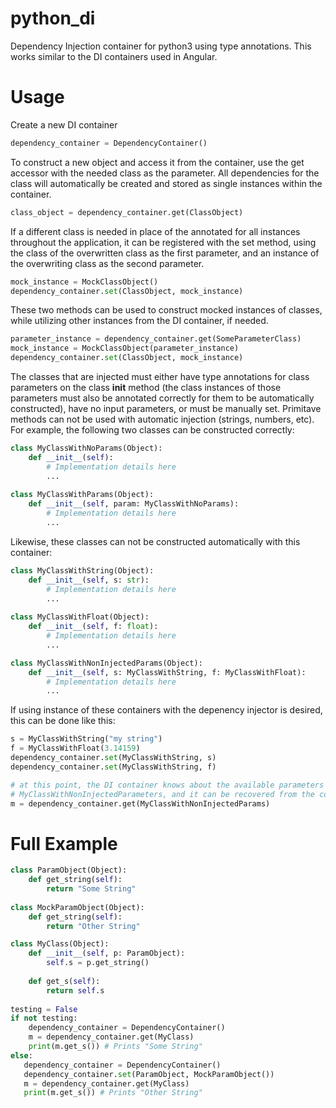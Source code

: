 # python_di
Dependency Injection container for python3 using type annotations. This works similar to the DI containers used in Angular.

# Usage
Create a new DI container

``` python
dependency_container = DependencyContainer()
```

To construct a new object and access it from the container, use the get accessor with the needed class as the parameter. All dependencies for the class will automatically be created and stored as single instances within the container.

``` python
class_object = dependency_container.get(ClassObject)
```

If a different class is needed in place of the annotated for all instances throughout the application, it can be registered with the set method, using the class of the overwritten class as the first parameter, and an instance of the overwriting class as the second parameter.

``` python
mock_instance = MockClassObject()
dependency_container.set(ClassObject, mock_instance)
```

These two methods can be used to construct mocked instances of classes, while utilizing other instances from the DI container, if needed.

``` python
parameter_instance = dependency_container.get(SomeParameterClass)
mock_instance = MockClassObject(parameter_instance)
dependency_container.set(ClassObject, mock_instance)
```

The classes that are injected must either have type annotations for class parameters on the class __init__ method (the class instances of those parameters must also be annotated correctly for them to be automatically constructed), have no input parameters, or must be manually set. Primitave methods can not be used with automatic injection (strings, numbers, etc). For example, the following two classes can be constructed correctly:

``` python
class MyClassWithNoParams(Object):
    def __init__(self):
        # Implementation details here
        ...
        
class MyClassWithParams(Object):
    def __init__(self, param: MyClassWithNoParams):
        # Implementation details here
        ...
```

Likewise, these classes can not be constructed automatically with this container:

``` python
class MyClassWithString(Object):
    def __init__(self, s: str):
        # Implementation details here
        ...
    
class MyClassWithFloat(Object):
    def __init__(self, f: float):
        # Implementation details here
        ...

class MyClassWithNonInjectedParams(Object):
    def __init__(self, s: MyClassWithString, f: MyClassWithFloat):
        # Implementation details here
        ...
```

If using instance of these containers with the depenency injector is desired, this can be done like this:

``` python
s = MyClassWithString("my string")
f = MyClassWithFloat(3.14159)
dependency_container.set(MyClassWithString, s)
dependency_container.set(MyClassWithString, f)

# at this point, the DI container knows about the available parameters for
# MyClassWithNonInjectedParameters, and it can be recovered from the container
m = dependency_container.get(MyClassWithNonInjectedParams)
```

# Full Example
``` python
class ParamObject(Object):
    def get_string(self):
        return "Some String"
    
class MockParamObject(Object):
    def get_string(self):
        return "Other String"

class MyClass(Object):
    def __init__(self, p: ParamObject):
        self.s = p.get_string()
        
    def get_s(self):
        return self.s
        
testing = False
if not testing:
    dependency_container = DependencyContainer()
    m = dependency_container.get(MyClass)
    print(m.get_s()) # Prints "Some String"
else:
   dependency_container = DependencyContainer()
   dependency_container.set(ParamObject, MockParamObject())
   m = dependency_container.get(MyClass)
   print(m.get_s()) # Prints "Other String"
```

